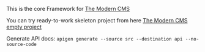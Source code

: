 This is the core Framework for [The Modern CMS](http://tmcms.eu "TMCms")

You can try ready-to-work skeleton project from here [The Modern CMS empty project](https://github.com/devp-eu/the-modern-cms-empty-project)


Generate API docs: `apigen generate --source src --destination api --no-source-code`

